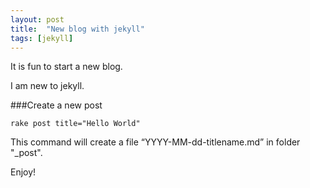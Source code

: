 ```yaml
---
layout: post
title:  "New blog with jekyll"
tags: [jekyll]
---
```


It is fun to start a new blog.

I am new to jekyll.

###Create a new post

	rake post title="Hello World"

This command will create a file “YYYY-MM-dd-titlename.md” in folder "_post".

Enjoy!